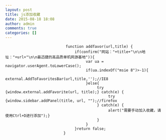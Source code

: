 ```yaml
---
layout: post
title: js添加收藏
date: 2015-08-18 18:08
author: admin
comments: true
categories: []
---
```

                               function addfavor(url,title) {
                                   if(confirm("网站："+title+"\n\n地址："+url+"\n\n最迅捷的高品质单机网游基地")){
                                        var ua = navigator.userAgent.toLowerCase();
                                        if(ua.indexOf("msie 8")>-1){
                                             external.AddToFavoritesBar(url,title,'');//IE8
                                        }else{
                                             try {window.external.addFavorite(url, title);} catch(e) {
                                                  try {window.sidebar.addPanel(title, url, "");//firefox
                                             } catch(e) {
                                                  alert("需要手动加入收藏，请使用Ctrl+D进行添加");}
                                             }
                                        }
                                   }return false;
                              }
